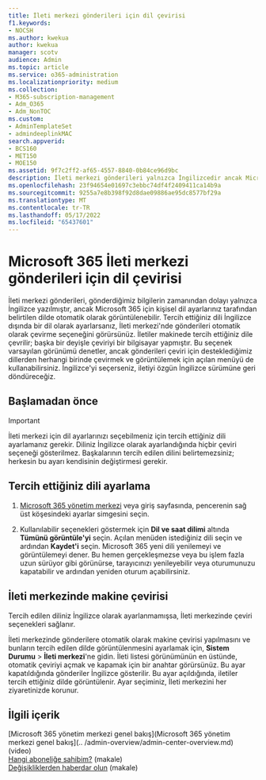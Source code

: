 ```yaml
---
title: İleti merkezi gönderileri için dil çevirisi
f1.keywords:
- NOCSH
ms.author: kwekua
author: kwekua
manager: scotv
audience: Admin
ms.topic: article
ms.service: o365-administration
ms.localizationpriority: medium
ms.collection:
- M365-subscription-management
- Adm_O365
- Adm_NonTOC
ms.custom:
- AdminTemplateSet
- admindeeplinkMAC
search.appverid:
- BCS160
- MET150
- MOE150
ms.assetid: 9f7c2ff2-af65-4557-8840-0b84ce96d9bc
description: İleti merkezi gönderileri yalnızca İngilizcedir ancak Microsoft 365 için belirttiğiniz dilde otomatik olarak görüntülenebilir.
ms.openlocfilehash: 23f94654e01697c3ebbc74df4f2409411ca14b9a
ms.sourcegitcommit: 9255a7e8b398f92d8dae09886ae95dc8577bf29a
ms.translationtype: MT
ms.contentlocale: tr-TR
ms.lasthandoff: 05/17/2022
ms.locfileid: "65437601"
---
```

# <a name="language-translation-for-microsoft-365-message-center-posts"></a>Microsoft 365 İleti merkezi gönderileri için dil çevirisi

İleti merkezi gönderileri, gönderdiğimiz bilgilerin zamanından dolayı yalnızca İngilizce yazılmıştır, ancak Microsoft 365 için kişisel dil ayarlarınız tarafından belirtilen dilde otomatik olarak görüntülenebilir. Tercih ettiğiniz dili İngilizce dışında bir dil olarak ayarlarsanız, İleti merkezi'nde gönderileri otomatik olarak çevirme seçeneğini görürsünüz. İletiler makinede tercih ettiğiniz dile çevrilir; başka bir deyişle çeviriyi bir bilgisayar yapmıştır. Bu seçenek varsayılan görünümü denetler, ancak gönderileri çeviri için desteklediğimiz dillerden herhangi birinde çevirmek ve görüntülemek için açılan menüyü de kullanabilirsiniz. İngilizce'yi seçerseniz, iletiyi özgün İngilizce sürümüne geri döndüreceğiz.

## <a name="before-you-begin"></a>Başlamadan önce
  
> [!IMPORTANT]
> İleti merkezi için dil ayarlarınızı seçebilmeniz için tercih ettiğiniz dili ayarlamanız gerekir. Diliniz İngilizce olarak ayarlandığında hiçbir çeviri seçeneği gösterilmez. Başkalarının tercih edilen dilini belirtemezsiniz; herkesin bu ayarı kendisinin değiştirmesi gerekir. 
  
## <a name="set-your-preferred-language"></a>Tercih ettiğiniz dili ayarlama

1. <a href="https://go.microsoft.com/fwlink/p/?linkid=2024339" target="_blank">Microsoft 365 yönetim merkezi</a> veya giriş sayfasında, pencerenin sağ üst köşesindeki ayarlar simgesini seçin.
  
2. Kullanılabilir seçenekleri göstermek için **Dil ve saat dilimi** altında **Tümünü görüntüle'yi** seçin. Açılan menüden istediğiniz dili seçin ve ardından **Kaydet'i** seçin. Microsoft 365 yeni dili yenilemeyi ve görüntülemeyi dener. Bu hemen gerçekleşmezse veya bu işlem fazla uzun sürüyor gibi görünürse, tarayıcınızı yenileyebilir veya oturumunuzu kapatabilir ve ardından yeniden oturum açabilirsiniz.
  
## <a name="machine-translation-in-message-center"></a>İleti merkezinde makine çevirisi

Tercih edilen diliniz İngilizce olarak ayarlanmamışsa, İleti merkezinde çeviri seçenekleri sağlanır.
  
İleti merkezinde gönderilere otomatik olarak makine çevirisi yapılmasını ve bunların tercih edilen dilde görüntülenmesini ayarlamak için, **Sistem Durumu** \> **İleti merkezi**'ne gidin. İleti listesi görünümünün en üstünde, otomatik çeviriyi açmak ve kapamak için bir anahtar görürsünüz. Bu ayar kapatıldığında gönderiler İngilizce gösterilir. Bu ayar açıldığında, iletiler tercih ettiğiniz dilde görüntülenir. Ayar seçiminiz, İleti merkezini her ziyaretinizde korunur. 

## <a name="related-content"></a>İlgili içerik

[Microsoft 365 yönetim merkezi genel bakış](Microsoft 365 yönetim merkezi genel bakış](.. /admin-overview/admin-center-overview.md) (video)\
[Hangi aboneliğe sahibim?](../admin-overview/what-subscription-do-i-have.md) (makale)\
[Değişikliklerden haberdar olun](../manage/stay-on-top-of-updates.md) (makale)



  

